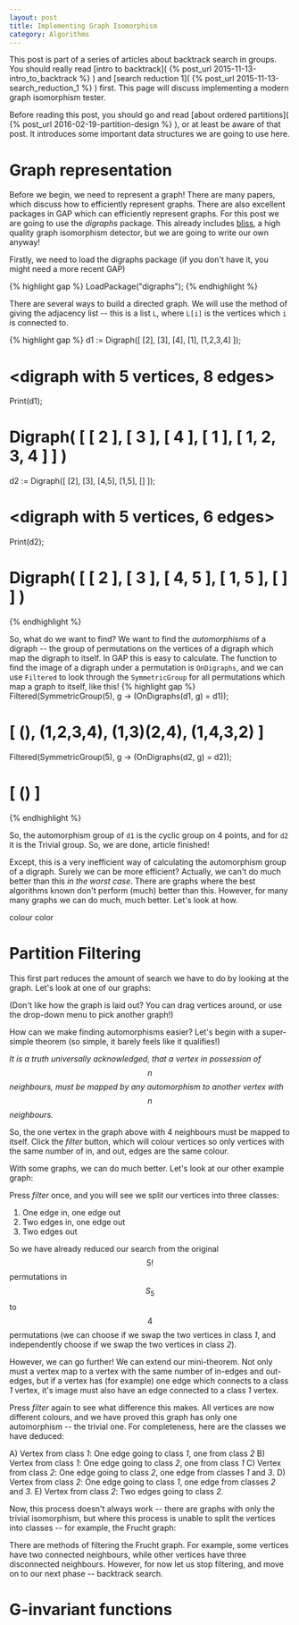 ```yaml
---
layout: post
title: Implementing Graph Isomorphism
category: Algorithms
---
```


This post is part of a series of articles about backtrack search in groups. You should really read [intro to backtrack]( {% post_url 2015-11-13-intro_to_backtrack %} ) and [search reduction 1]( {% post_url 2015-11-13-search_reduction_1 %} ) first. This page will discuss implementing a modern graph isomorphism tester. 

Before reading this post, you should go and read [about ordered partitions]( {% post_url 2016-02-19-partition-design %} ), or at least be aware of that post. It introduces some important data structures we are going to use here. 

Graph representation
====================

Before we begin, we need to represent a graph! There are many papers, which discuss how to efficiently represent graphs. There are also excellent packages in GAP which can efficiently represent graphs. For this post we are going to use the _digraphs_ package. This already includes [bliss](http://www.tcs.hut.fi/Software/bliss/), a high quality graph isomorphism detector, but we are going to write our own anyway!

Firstly, we need to load the digraphs package (if you don't have it, you might need a more recent GAP)

{% highlight gap %}
LoadPackage("digraphs");
{% endhighlight %}

There are several ways to build a directed graph. We will use the method of giving the adjacency list -- this is a list `L`, where `L[i]` is the vertices which `i` is connected to.

{% highlight gap %}
d1 := Digraph([ [2], [3], [4], [1], [1,2,3,4] ]);
# <digraph with 5 vertices, 8 edges>
Print(d1);
# Digraph( [ [ 2 ], [ 3 ], [ 4 ], [ 1 ], [ 1, 2, 3, 4 ] ] )
d2 := Digraph([ [2], [3], [4,5], [1,5], [] ]);
# <digraph with 5 vertices, 6 edges>
Print(d2);
# Digraph( [ [ 2 ], [ 3 ], [ 4, 5 ], [ 1, 5 ], [ ] ] )
{% endhighlight %}


So, what do we want to find? We want to find the *automorphisms* of a digraph -- the group of permutations on the vertices of a digraph which map the digraph to itself. In GAP this is easy to calculate. The function to find the image of a digraph under a permutation is `OnDigraphs`, and we can use `Filtered` to look through the `SymmetricGroup` for all permutations which map a graph to itself, like this!
{% highlight gap %}
Filtered(SymmetricGroup(5), g -> (OnDigraphs(d1, g) = d1));
# [ (), (1,2,3,4), (1,3)(2,4), (1,4,3,2) ]
Filtered(SymmetricGroup(5), g -> (OnDigraphs(d2, g) = d2));
# [ () ]
{% endhighlight %}

So, the automorphism group of `d1` is the cyclic group on 4 points, and for `d2` it is the Trivial group. So, we are done, article finished!

Except, this is a very inefficient way of calculating the automorphism group of a digraph. Surely we can be more efficient? Actually, we can't do much better than this _in the worst case_. There are graphs where the best algorithms known don't perform (much) better than this. However, for many many graphs we can do much, much better. Let's look at how.

colour color

Partition Filtering
===================

This first part reduces the amount of search we have to do by looking at the graph. Let's look at one of our graphs:

<div id="graph1"></div>
<script>
loadGraph("#graph1","/assets/graphs/Example-d1.json");
</script>

(Don't like how the graph is laid out? You can drag vertices around, or use the drop-down menu to pick another graph!)

How can we make finding automorphisms easier? Let's begin with a super-simple theorem (so simple, it barely feels like it qualifies!)

*It is a truth universally acknowledged, that a vertex in possession of $$n$$ neighbours, must be mapped by any automorphism to another vertex with $$n$$ neighbours.*

So, the one vertex in the graph above with 4 neighbours must be mapped to itself. Click the _filter_ button, which will colour vertices so only vertices with the same number of in, and out, edges are the same colour.

With some graphs, we can do much better. Let's look at our other example graph:

<div id="graph2"></div>
<script>
loadGraph("#graph2","/assets/graphs/Example-d2.json");
</script>

Press _filter_ once, and you will see we split our vertices into three classes:

1) One edge in, one edge out
2) Two edges in, one edge out
3) Two edges out

So we have already reduced our search from the original $$5!$$ permutations in $$S_5$$ to $$4$$ permutations (we can choose if we swap the two vertices in class _1_, and independently choose if we swap the two vertices in class _2_).

However, we can go further! We can extend our mini-theorem. Not only must a vertex map to a vertex with the same number of in-edges and out-edges, but if a vertex has (for example) one edge which connects to a class _1_ vertex, it's image must also have an edge connected to a class _1_ vertex.

Press _filter_ again to see what difference this makes. All vertices are now different colours, and we have proved this graph has only one automorphism -- the trivial one. For completeness, here are the classes we have deduced:

A) Vertex from class _1_: One edge going to class _1_, one from class _2_
B) Vertex from class _1_: One edge going to class _2_, one from class _1_
C) Vertex from class _2_: One edge going to class _2_, one edge from classes _1_ and _3_.
D) Vertex from class _2_: One edge going to class _1_, one edge from classes _2_ and _3_.
E) Vertex from class _2_: Two edges going to class _2_.

Now, this process doesn't always work -- there are graphs with only the trivial isomorphism, but where this process is unable to split the vertices into classes -- for example, the Frucht graph:

<div id="graph3"></div>
<script>
loadGraph("#graph3","/assets/graphs/Frucht.json");
</script>

There are methods of filtering the Frucht graph. For example, some vertices have two connected neighbours, while other vertices have three disconnected neighbours. However, for now let us stop filtering, and move on to our next phase -- backtrack search.

G-invariant functions
=====================
